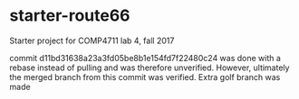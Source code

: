 # starter-route66
Starter project for COMP4711 lab 4, fall 2017

commit d11bd31638a23a3fd05be8b1e154fd7f22480c24
was done with a rebase instead of pulling and was therefore unverified.
However, ultimately the merged branch from this commit was verified.
Extra golf branch was made